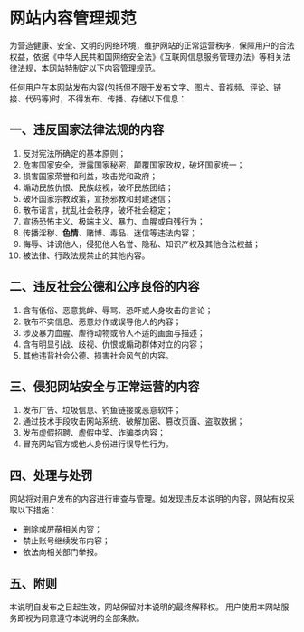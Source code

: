 # 网站内容管理规范
为营造健康、安全、文明的网络环境，维护网站的正常运营秩序，保障用户的合法权益，依据《中华人民共和国网络安全法》《互联网信息服务管理办法》等相关法律法规，本网站特制定以下内容管理规范。

任何用户在本网站发布内容(包括但不限于发布文字、图片、音视频、评论、链接、代码等)时，不得发布、传播、存储以下信息：

## 一、违反国家法律法规的内容

1. 反对宪法所确定的基本原则；
2. 危害国家安全，泄露国家秘密，颠覆国家政权，破坏国家统一；
3. 损害国家荣誉和利益，攻击党和政府；
4. 煽动民族仇恨、民族歧视，破坏民族团结；
5. 破坏国家宗教政策，宣扬邪教和封建迷信；
6. 散布谣言，扰乱社会秩序，破坏社会稳定；
7. 宣扬恐怖主义、极端主义、暴力、血腥或自残行为；
8. 传播淫秽、**色情**、赌博、毒品、迷信等违法内容；
9. 侮辱、诽谤他人，侵犯他人名誉、隐私、知识产权及其他合法权益；
10. 被法律、行政法规禁止的其他内容。

## 二、违反社会公德和公序良俗的内容

1. 含有低俗、恶意挑衅、辱骂、恐吓或人身攻击的言论；
2. 散布不实信息、恶意炒作或误导他人的内容；
3. 涉及暴力血腥、虐待动物或令人不适的画面与描述；
4. 含有明显引战、歧视、仇恨或煽动群体对立的内容；
5. 其他违背社会公德、损害社会风气的内容。

## 三、侵犯网站安全与正常运营的内容

1. 发布广告、垃圾信息、钓鱼链接或恶意软件；
2. 通过技术手段攻击网站系统、破解加密、篡改页面、盗取数据；
3. 发布虚假招聘、虚假中奖、诈骗类内容；
4. 冒充网站官方或他人身份进行误导性行为。

## 四、处理与处罚

网站将对用户发布的内容进行审查与管理。如发现违反本说明的内容，网站有权采取以下措施：

* 删除或屏蔽相关内容；
* 禁止账号继续发布内容；
* 依法向相关部门举报。

## 五、附则

本说明自发布之日起生效，网站保留对本说明的最终解释权。
用户使用本网站服务即视为同意遵守本说明的全部条款。